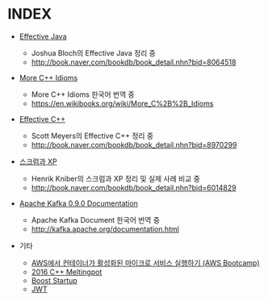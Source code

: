# INDEX

- [Effective Java](effective_java/README.md)
  - Joshua Bloch의 Effective Java 정리 중
  - http://book.naver.com/bookdb/book_detail.nhn?bid=8064518

- [More C++ Idioms](more_cpp_idioms/preface.md)
  - More C++ Idioms 한국어 번역 중
  - https://en.wikibooks.org/wiki/More_C%2B%2B_Idioms

- [Effective C++](effective_cpp/0_effective_cpp.md)
  - Scott Meyers의 Effective C++ 정리 중
  - http://book.naver.com/bookdb/book_detail.nhn?bid=8970299

- [스크럼과 XP](scrum_and_xp_from_the_tranches/README.md)
  - Henrik Kniber의 스크럼과 XP 정리 및 실제 사례 비교 중
  - http://book.naver.com/bookdb/book_detail.nhn?bid=6014829

- [Apache Kafka 0.9.0 Documentation](kafka/1.md)
  - Apache Kafka Document 한국어 번역 중
  - http://kafka.apache.org/documentation.html

- 기타
  - [AWS에서 컨테이너가 활성화된 마이크로 서비스 실행하기 (AWS Bootcamp)](aws_bootcamp/aws에서_컨테이너가_활성화된_마이크로_서비스_실행하기.md)
  - [2016 C++ Meltingpot](cplusplus_meltingpot/cpp_meltingpot.md)
  - [Boost Startup](boost_asio/boost_startup.md)
  - [JWT](jwt.md)